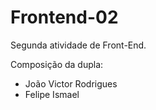 # Frontend-02
Segunda atividade de Front-End.

Composição da dupla:
- João Victor Rodrigues
- Felipe Ismael
